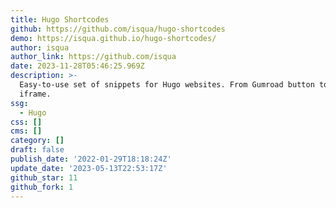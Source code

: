 ```yaml
---
title: Hugo Shortcodes
github: https://github.com/isqua/hugo-shortcodes
demo: https://isqua.github.io/hugo-shortcodes/
author: isqua
author_link: https://github.com/isqua
date: 2023-11-28T05:46:25.969Z
description: >-
  Easy-to-use set of snippets for Hugo websites. From Gumroad button to Codepen
  iframe.
ssg:
  - Hugo
css: []
cms: []
category: []
draft: false
publish_date: '2022-01-29T18:18:24Z'
update_date: '2023-05-13T22:53:17Z'
github_star: 11
github_fork: 1
---
```


